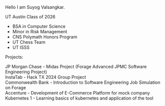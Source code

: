 Hello I am Suyog Valsangkar. 

UT Austin Class of 2026
  - BSA in Computer Science
  - Minor in Risk Management
  - CNS Polymath Honors Program
  - UT Chess Team
  - UT ISSS

Projects:

  JP Morgan Chase - Midas Project (Forage Advanced JPMC Software Engineering Project)  
  InstaTab - Hack TX 2024 Group Project  
  Commonwealth Bank - Introduction to Software Engineering Job Simulation on Forage  
  Accenture - Development of E-Commerce Platform for mock company  
  Kubernetes 1 - Learning basics of kubernetes and application of the tool  

  
